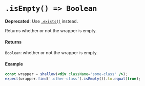 # `.isEmpty() => Boolean`
**Deprecated**: Use [`.exists()`](exists.md) instead.

Returns whether or not the wrapper is empty.


#### Returns

`Boolean`: whether or not the wrapper is empty.


#### Example


```jsx
const wrapper = shallow(<div className="some-class" />);
expect(wrapper.find('.other-class').isEmpty()).to.equal(true);
```
